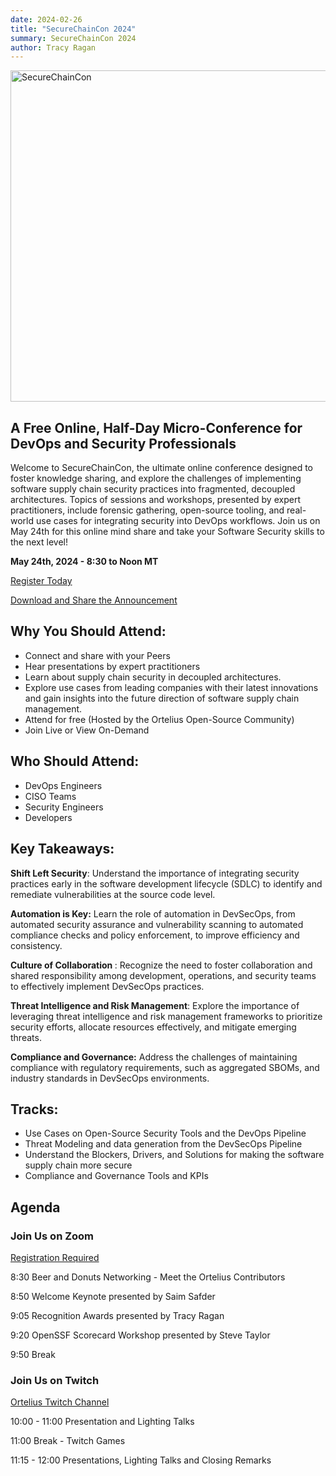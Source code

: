 ```yaml
---
date: 2024-02-26
title: "SecureChainCon 2024"
summary: SecureChainCon 2024
author: Tracy Ragan
---
```


<div class="col-center">
<img src="/images/supplychain banner.png" alt="SecureChainCon" height="530px" width="786px" />
</div>
<p></p>


## A Free Online, Half-Day Micro-Conference for DevOps and Security Professionals

Welcome to SecureChainCon, the ultimate online conference designed to foster knowledge sharing, and explore the challenges of implementing software supply chain security practices into fragmented, decoupled architectures. Topics of sessions and workshops, presented by expert practitioners, include forensic gathering, open-source tooling, and real-world use cases for integrating security into DevOps workflows. Join us on May 24th for this online mind share and take your Software Security skills to the next level! 

<strong> May 24th, 2024 - 8:30 to Noon MT </strong>

[Register Today](https://us02web.zoom.us/meeting/register/tZckd-ytqjojGt2f8V1fp7mXsHu1RbqRfw2d#/registration)

[Download and Share the Announcement](/images/securechaincon2024.pdf)
## Why You Should Attend:
- Connect and share with your Peers
- Hear presentations by expert practitioners
- Learn about supply chain security in decoupled architectures.
- Explore use cases from leading companies with their latest innovations and gain insights into the future direction of software supply chain management.
- Attend for free (Hosted by the Ortelius Open-Source Community)
- Join Live or View On-Demand

## Who Should Attend:
- DevOps Engineers
- CISO Teams
- Security Engineers
- Developers 

## Key Takeaways:

<strong>Shift Left Security</strong>: Understand the importance of integrating security practices early in the software development lifecycle (SDLC) to identify and remediate vulnerabilities at the source code level.

<strong>Automation is Key:</strong> Learn the role of automation in DevSecOps, from automated security assurance and vulnerability scanning to automated compliance checks and policy enforcement, to improve efficiency and consistency.

<strong>Culture of Collaboration </strong>: Recognize the need to foster collaboration and shared responsibility among development, operations, and security teams to effectively implement DevSecOps practices.

<strong>Threat Intelligence and Risk Management</strong>: Explore the importance of leveraging threat intelligence and risk management frameworks to prioritize security efforts, allocate resources effectively, and mitigate emerging threats.

<strong>Compliance and Governance:</strong> Address the challenges of maintaining compliance with regulatory requirements, such as aggregated SBOMs, and industry standards in DevSecOps environments.

## Tracks:
- Use Cases on Open-Source Security Tools and the DevOps Pipeline
- Threat Modeling and data generation from the DevSecOps Pipeline
- Understand the Blockers, Drivers, and Solutions for making the software supply chain more secure 
- Compliance and Governance Tools and KPIs

## Agenda

### Join Us on Zoom 
[Registration Required](https://us02web.zoom.us/meeting/register/tZckd-ytqjojGt2f8V1fp7mXsHu1RbqRfw2d#/registration)

8:30 Beer and Donuts Networking - Meet the Ortelius Contributors

8:50 Welcome Keynote presented by Saim Safder

9:05 Recognition Awards presented by Tracy Ragan

9:20 OpenSSF Scorecard Workshop presented by Steve Taylor

9:50 Break 

### Join Us on Twitch 
[Ortelius Twitch Channel](https://www.twitch.tv/orteliusos)

10:00 - 11:00  Presentation and Lighting Talks

11:00 Break - Twitch Games

11:15 - 12:00 Presentations, Lighting Talks and Closing Remarks
